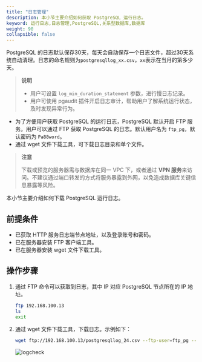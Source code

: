 ```yaml
---
title: "日志管理"
description: 本小节主要介绍如何获取 PostgreSQL 运行日志。 
keyword: 运行日志,日志管理,PostgreSQL,关系型数据库,数据库
weight: 90
collapsible: false
---
```


PostgreSQL 的日志默认保存30天，每天会自动保存一个日志文件，超过30天系统自动清理。日志的命名规则为`postgresqllog_xx.csv`，`xx`表示在当月的第多少天。

> **说明**
>
> * 用户可设置 `log_min_duration_statement` 参数，进行慢日志记录。
> * 用户可使用 pgaudit 插件开启日志审计，帮助用户了解系统运行状态，及时发现异常行为。

- 为了方便用户获取 PostgreSQL 的运行日志，PostgreSQL 默认开启 FTP 服务。用户可以通过 FTP 获取 PostgreSQL 的日志。默认用户名为 `ftp_pg`，默认密码为 `Pa88word`。
- 通过 wget 文件下载工具，可下载日志目录和单个文件。

> **注意**
> 
> 下载或预览的服务器需与数据库在同一 VPC 下，或者通过 **VPN 服务**来访问。不建议通过端口转发的方式将服务暴露到外网，以免造成数据库关键信息暴露等风险。

本小节主要介绍如何下载 PostgreSQL 运行日志。

## 前提条件

- 已获取 HTTP 服务日志端节点地址，以及登录账号和密码。
- 已在服务器安装 FTP 客户端工具。
- 已在服务器安装 wget 文件下载工具。

## 操作步骤

1. 通过 FTP 命令可以获取到日志，其中 IP 对应 PostgreSQL 节点所在的 IP 地址。

    ```bash
    ftp 192.168.100.13
    ls
    exit
    ```

2. 通过 wget 文件下载工具，下载日志。示例如下：

   ```bash
   wget ftp://192.168.100.13/postgresqllog_24.csv --ftp-user=ftp_pg --ftp-password=Pa88word
   ```
   
   ![logcheck](../../_images/logcheck.png)

